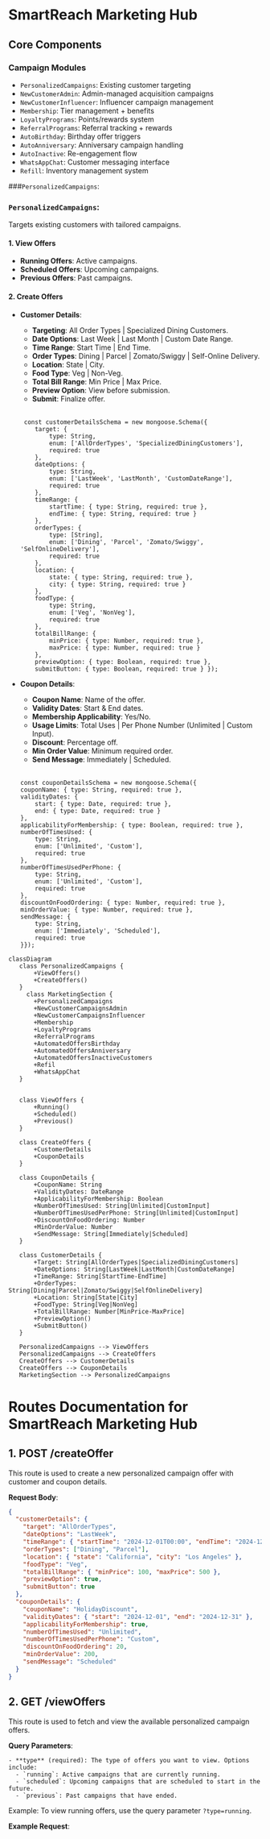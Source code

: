 # SmartReach Marketing Hub

## Core Components

### Campaign Modules
- `PersonalizedCampaigns`: Existing customer targeting
- `NewCustomerAdmin`: Admin-managed acquisition campaigns
- `NewCustomerInfluencer`: Influencer campaign management 
- `Membership`: Tier management + benefits
- `LoyaltyPrograms`: Points/rewards system
- `ReferralPrograms`: Referral tracking + rewards 
- `AutoBirthday`: Birthday offer triggers
- `AutoAnniversary`: Anniversary campaign handling
- `AutoInactive`: Re-engagement flow 
- `WhatsAppChat`: Customer messaging interface
- `Refill`: Inventory management system

###`PersonalizedCampaigns`: 
### `PersonalizedCampaigns`: 
Targets existing customers with tailored campaigns.

#### 1. **View Offers**
- **Running Offers**: Active campaigns.
- **Scheduled Offers**: Upcoming campaigns.
- **Previous Offers**: Past campaigns.

#### 2. **Create Offers**
- **Customer Details**:
  - **Targeting**: All Order Types | Specialized Dining Customers.
  - **Date Options**: Last Week | Last Month | Custom Date Range.
  - **Time Range**: Start Time | End Time.
  - **Order Types**: Dining | Parcel | Zomato/Swiggy | Self-Online Delivery.
  - **Location**: State | City.
  - **Food Type**: Veg | Non-Veg.
  - **Total Bill Range**: Min Price | Max Price.
  - **Preview Option**: View before submission.
  - **Submit**: Finalize offer.
  <br>
  
  ```
   const customerDetailsSchema = new mongoose.Schema({
      target: {
          type: String,
          enum: ['AllOrderTypes', 'SpecializedDiningCustomers'],
          required: true
      },
      dateOptions: {
          type: String,
          enum: ['LastWeek', 'LastMonth', 'CustomDateRange'],
          required: true
      },
      timeRange: {
          startTime: { type: String, required: true },
          endTime: { type: String, required: true }
      },
      orderTypes: {
          type: [String],
          enum: ['Dining', 'Parcel', 'Zomato/Swiggy', 'SelfOnlineDelivery'],
          required: true
      },
      location: {
          state: { type: String, required: true },
          city: { type: String, required: true }
      },
      foodType: {
          type: String,
          enum: ['Veg', 'NonVeg'],
          required: true
      },
      totalBillRange: {
          minPrice: { type: Number, required: true },
          maxPrice: { type: Number, required: true }
      },
      previewOption: { type: Boolean, required: true },
      submitButton: { type: Boolean, required: true } });
  ```
  
- **Coupon Details**:
  - **Coupon Name**: Name of the offer.
  - **Validity Dates**: Start & End dates.
  - **Membership Applicability**: Yes/No.
  - **Usage Limits**: Total Uses | Per Phone Number (Unlimited | Custom Input).
  - **Discount**: Percentage off.
  - **Min Order Value**: Minimum required order.
  - **Send Message**: Immediately | Scheduled.
   <br>
 
   
    ```
    const couponDetailsSchema = new mongoose.Schema({
    couponName: { type: String, required: true },
    validityDates: {
        start: { type: Date, required: true },
        end: { type: Date, required: true }
    },
    applicabilityForMembership: { type: Boolean, required: true },
    numberOfTimesUsed: {
        type: String,
        enum: ['Unlimited', 'Custom'],
        required: true
    },
    numberOfTimesUsedPerPhone: {
        type: String,
        enum: ['Unlimited', 'Custom'],
        required: true
    },
    discountOnFoodOrdering: { type: Number, required: true },
    minOrderValue: { type: Number, required: true },
    sendMessage: {
        type: String,
        enum: ['Immediately', 'Scheduled'],
        required: true
    }});
    ```
  

 ```mermaid
classDiagram
    class PersonalizedCampaigns {
        +ViewOffers()
        +CreateOffers()
    }
      class MarketingSection {
        +PersonalizedCampaigns
        +NewCustomerCampaignsAdmin
        +NewCustomerCampaignsInfluencer
        +Membership
        +LoyaltyPrograms
        +ReferralPrograms
        +AutomatedOffersBirthday
        +AutomatedOffersAnniversary
        +AutomatedOffersInactiveCustomers
        +Refil
        +WhatsAppChat
    }


    class ViewOffers {
        +Running()
        +Scheduled()
        +Previous()
    }

    class CreateOffers {
        +CustomerDetails
        +CouponDetails
    }

    class CouponDetails {
        +CouponName: String
        +ValidityDates: DateRange
        +ApplicabilityForMembership: Boolean
        +NumberOfTimesUsed: String[Unlimited|CustomInput]
        +NumberOfTimesUsedPerPhone: String[Unlimited|CustomInput]
        +DiscountOnFoodOrdering: Number
        +MinOrderValue: Number
        +SendMessage: String[Immediately|Scheduled]
    }

    class CustomerDetails {
        +Target: String[AllOrderTypes|SpecializedDiningCustomers]
        +DateOptions: String[LastWeek|LastMonth|CustomDateRange]
        +TimeRange: String[StartTime-EndTime]
        +OrderTypes: String[Dining|Parcel|Zomato/Swiggy|SelfOnlineDelivery]
        +Location: String[State|City]
        +FoodType: String[Veg|NonVeg]
        +TotalBillRange: Number[MinPrice-MaxPrice]
        +PreviewOption()
        +SubmitButton()
    }

    PersonalizedCampaigns --> ViewOffers
    PersonalizedCampaigns --> CreateOffers
    CreateOffers --> CustomerDetails
    CreateOffers --> CouponDetails
    MarketingSection --> PersonalizedCampaigns

 ```

# Routes Documentation for SmartReach Marketing Hub

## 1. **POST /createOffer**
This route is used to create a new personalized campaign offer with customer and coupon details.

**Request Body**:
```json
{
  "customerDetails": {
    "target": "AllOrderTypes", 
    "dateOptions": "LastWeek", 
    "timeRange": { "startTime": "2024-12-01T00:00", "endTime": "2024-12-07T23:59" },
    "orderTypes": ["Dining", "Parcel"],
    "location": { "state": "California", "city": "Los Angeles" },
    "foodType": "Veg",
    "totalBillRange": { "minPrice": 100, "maxPrice": 500 },
    "previewOption": true,
    "submitButton": true
  },
  "couponDetails": {
    "couponName": "HolidayDiscount",
    "validityDates": { "start": "2024-12-01", "end": "2024-12-31" },
    "applicabilityForMembership": true,
    "numberOfTimesUsed": "Unlimited",
    "numberOfTimesUsedPerPhone": "Custom",
    "discountOnFoodOrdering": 20,
    "minOrderValue": 200,
    "sendMessage": "Scheduled"
  }
}
```
## 2. **GET /viewOffers**
This route is used to fetch and view the available personalized campaign offers.

**Query Parameters**:
```
- **type** (required): The type of offers you want to view. Options include:
  - `running`: Active campaigns that are currently running.
  - `scheduled`: Upcoming campaigns that are scheduled to start in the future.
  - `previous`: Past campaigns that have ended.
```
Example: To view running offers, use the query parameter `?type=running`.

**Example Request**:
